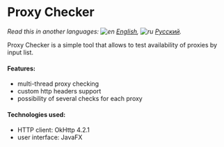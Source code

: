 # Proxy Checker

*Read this in another languages: ![en](https://user-images.githubusercontent.com/49783652/69971412-e56d9900-1530-11ea-8516-f9f1f6219147.png) [English](https://github.com/konovalov-maksim/proxy_checker/blob/master/README.md), ![ru](https://user-images.githubusercontent.com/49783652/69971413-e56d9900-1530-11ea-8937-a7989b8d727d.png) [Русский](https://github.com/konovalov-maksim/proxy_checker/blob/master/readme.ru.md).*

Proxy Checker is a simple tool that allows to test availability of proxies by input list.

#### Features:
- multi-thread proxy checking
- custom http headers support
- possibility of several checks for each proxy

#### Technologies used:
- HTTP client: OkHttp 4.2.1
- user interface: JavaFX